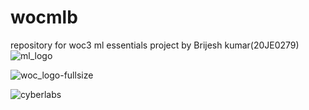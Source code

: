 # wocmlb
repository for woc3 ml essentials project by Brijesh kumar(20JE0279)
![ml_logo](https://user-images.githubusercontent.com/77955664/113959915-49008880-9841-11eb-9460-83e943b0897c.png)

![woc_logo-fullsize](https://user-images.githubusercontent.com/77955664/113959938-4f8f0000-9841-11eb-8260-7eb40db3dd77.png)

![cyberlabs](https://user-images.githubusercontent.com/77955664/113959789-1e163480-9841-11eb-92a7-44cb05c75de8.jpg)


